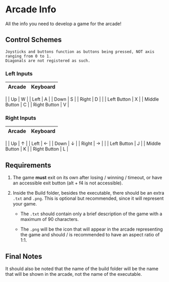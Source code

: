 # Arcade Info

All the info you need to develop a game for the arcade!

## Control Schemes

    Joysticks and buttons function as buttons being pressed, NOT axis ranging from 0 to 1.
    Diagonals are not registered as such.

### Left Inputs

| Arcade | Keyboard |
|--------|----------|
|
| Up     |    W     |
| Left   |    A     |
| Down   |    S     |
| Right  |    D     |
|
| Left Button     |    X     |
| Middle Button   |    C     |
| Right Button    |    V     |

### Right Inputs

| Arcade | Keyboard |
|--------|----------|
|
| Up     |    ↑     |
| Left   |    ←     |
| Down   |    ↓     |
| Right  |    →     |
|
| Left Button     |    J     |
| Middle Button   |    K     |
| Right Button    |    L     |

## Requirements

1. The game **must** exit on its own after losing / winning / timeout, or have an accessible exit button (alt + f4 is not accessible).

2. Inside the Build folder, besides the executable, there should be an extra `.txt`
    and `.png`. 
    This is optional but recommended, since it will represent your game.

    - The `.txt` should contain only a brief description of the game with a maximum of 90 characters.
  
    - The `.png` will be the icon that will appear in the arcade representing the game and should / is recommended to have an aspect ratio of 1:1.

## Final Notes

It should also be noted that the name of the build folder will be the name that will be shown in the arcade, not the name of the executable.
